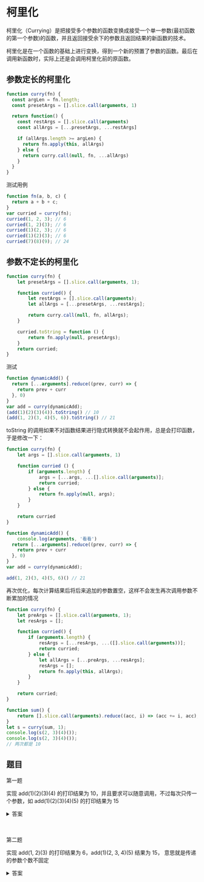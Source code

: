 # 柯里化

柯里化（Currying）是把接受多个参数的函数变换成接受一个单一参数(最初函数的第一个参数)的函数，并且返回接受余下的参数且返回结果的新函数的技术。

柯里化是在一个函数的基础上进行变换，得到一个新的预置了参数的函数。最后在调用新函数时，实际上还是会调用柯里化前的原函数。

## 参数定长的柯里化

```js
function curry(fn) {
  const argLen = fn.length;
  const presetArgs = [].slice.call(arguments, 1)

  return function() {
    const restArgs = [].slice.call(arguments)
    const allArgs = [...presetArgs, ...restArgs]

    if (allArgs.length >= argLen) {
      return fn.apply(this, allArgs)
    } else {
      return curry.call(null, fn, ...allArgs)
    }
  }
}

```

测试用例

```js
function fn(a, b, c) {
  return a + b + c;
}
var curried = curry(fn);
curried(1, 2, 3); // 6
curried(1, 2)(3); // 6
curried(1)(2, 3); // 6
curried(1)(2)(3); // 6
curried(7)(8)(9); // 24

```

## 参数不定长的柯里化

```js
function curry(fn) {
    let presetArgs = [].slice.call(arguments, 1);

    function curried() {
        let restArgs = [].slice.call(arguments);
        let allArgs = [...presetArgs, ...restArgs];

        return curry.call(null, fn, allArgs);
    }

    curried.toString = function () {
        return fn.apply(null, presetArgs);
    }
    return curried;
}
```

测试

```js
function dynamicAdd() {
  return [...arguments].reduce((prev, curr) => {
    return prev + curr
  }, 0)
}
var add = curry(dynamicAdd);
(add(1)(2)(3)(4)).toString() // 10
(add(1, 2)(3, 4)(5, 6)).toString() // 21
```

toString 的调用如果不对函数结果进行隐式转换就不会起作用，总是会打印函数，于是修改一下：

```js
function curry(fn) {
    let args = [].slice.call(arguments, 1)

    function curried () {
        if (arguments.length) {
            args = [...args, ...[].slice.call(arguments)];
            return curried;
        } else {
            return fn.apply(null, args);
        }
    }

    return curried
}

function dynamicAdd() {
    console.log(arguments, '看看')
  return [...arguments].reduce((prev, curr) => {
    return prev + curr
  }, 0)
}
var add = curry(dynamicAdd);

add(1, 2)(3, 4)(5, 6)() // 21
```

再次优化，每次计算结果后将后来追加的参数置空，这样不会发生再次调用参数不断累加的情况

```js
function curry(fn) {
    let preArgs = [].slice.call(arguments, 1);
    let resArgs = [];

    function curried() {
        if (arguments.length) {
            resArgs = [...resArgs, ...([].slice.call(arguments))];
            return curried;
        } else {
            let allArgs = [...preArgs, ...resArgs];
            resArgs = [];
            return fn.apply(this, allArgs);
        }
    }

    return curried;
}

function sum() {
    return [].slice.call(arguments).reduce((acc, i) => (acc += i, acc), 0);
}
let s = curry(sum, 1);
console.log(s(2, 3)(4)());
console.log(s(2, 3)(4)());
// 两次都是 10
```

## 题目

第一题

实现 add(1)(2)(3)(4) 的打印结果为 10，并且要求可以随意调用，不过每次只传一个参数，如 add(1)(2)(3)(4)(5) 的打印结果为 15

<details>
<summary>答案</summary>


```js
function add(x) {
    let sum = x;

    function curry(y) {
        if (arguments.length === 0) return sum;
        sum += y;
        return curry
    }

    return curry;
}
```
</details>
<br><br>


第二题

实现 add(1, 2)(3) 的打印结果为 6，add(1)(2, 3, 4)(5) 结果为 15， 意思就是传递的参数个数不固定

<details>
<summary>答案</summary>


```js
function add(x) {
    let args = [].slice.call(arguments);

    function curry() {
        args = [...args, ...[].slice.call(arguments)];
        return curry
    }

    curry.toString = function () {
        return args.reduce((acc, i) => (acc += i, acc), 0);
    }

    return curry;
}
```
</details>
<br><br>